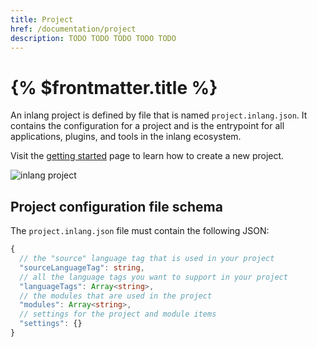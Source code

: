 ```yaml
---
title: Project
href: /documentation/project
description: TODO TODO TODO TODO TODO
---
```


# {% $frontmatter.title %}

An inlang project is defined by file that is named `project.inlang.json`. It contains the configuration for a project and is the entrypoint for all applications, plugins, and tools in the inlang ecosystem.

Visit the [getting started](/documentation/getting-started) page to learn how to create a new project.

![inlang project](https://cdn.jsdelivr.net/gh/inlang/monorepo/inlang/documentation/assets/project.jpg)

## Project configuration file schema

The `project.inlang.json` file must contain the following JSON:

```ts
{
  // the "source" language tag that is used in your project
  "sourceLanguageTag": string,
  // all the language tags you want to support in your project
  "languageTags": Array<string>,
  // the modules that are used in the project
  "modules": Array<string>,
  // settings for the project and module items
  "settings": {}
}
```
